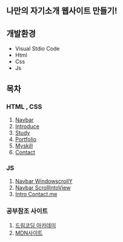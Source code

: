 ## 나만의 자기소개 웹사이트 만들기!

## 개발환경
* Visual Stdio Code
* Html
* Css
* Js

## 목차
### HTML , CSS
1. [Navbar](https://github.com/Kimginam97/WebSitePortpolio/blob/master/Summary/1.Navbar.md)
2. [Introduce](https://github.com/Kimginam97/WebSitePortpolio/blob/master/Summary/2.Introduce.md)
3. [Study](https://github.com/Kimginam97/WebSitePortpolio/blob/master/Summary/3.Study.md)
4. [Portfolio](https://github.com/Kimginam97/WebSitePortpolio/blob/master/Summary/4.Portfolio.md)
5. [Myskill](https://github.com/Kimginam97/WebSitePortpolio/blob/master/Summary/5.Myskill.md)
6. [Contact](https://github.com/Kimginam97/WebSitePortpolio/blob/master/Summary/6.Contact.md)

### JS
1. [Navbar WindowscrollY](https://github.com/Kimginam97/WebSitePortpolio/blob/master/Summary/JS.1Navbar.md)
2. [Navbar ScrollIntoView](https://github.com/Kimginam97/WebSitePortpolio/blob/master/Summary/JS.2ScrollTo.md)
3. [Intro Contact.me](https://github.com/Kimginam97/WebSitePortpolio/blob/master/Summary/JS.3Contact.md)


### 공부참조 사이트
1. [드림코딩 아카데미](https://academy.dream-coding.com/collections)
2. [MDN사이트](https://developer.mozilla.org/ko/docs/Web/JavaScript)
